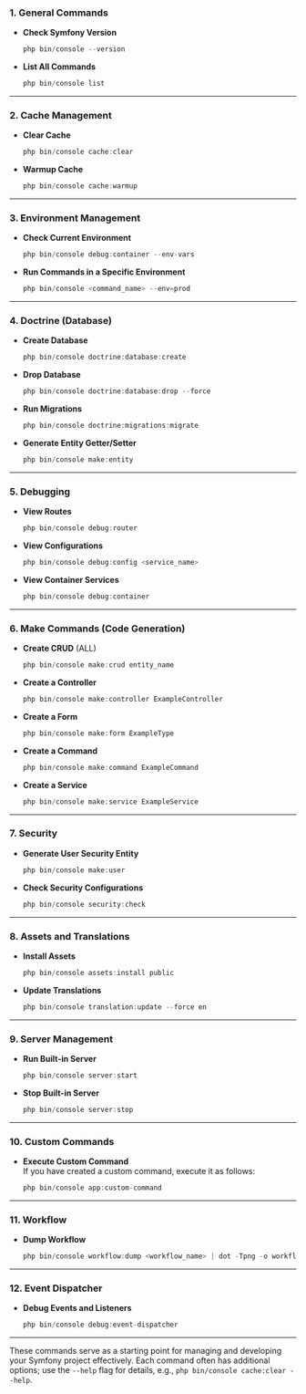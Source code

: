 ### **1. General Commands**

- **Check Symfony Version**
    
    ```c
    php bin/console --version
    ```
    
- **List All Commands**
    
    ```c
    php bin/console list
    ```
    

---

### **2. Cache Management**

- **Clear Cache**
    
    ```c
    php bin/console cache:clear
    ```
    
- **Warmup Cache**
    
    ```c
    php bin/console cache:warmup
    ```
    

---

### **3. Environment Management**

- **Check Current Environment**
    
    ```c
    php bin/console debug:container --env-vars
    ```
    
- **Run Commands in a Specific Environment**
    
    ```c
    php bin/console <command_name> --env=prod
    ```
    

---

### **4. Doctrine (Database)**

- **Create Database**
    
    ```c
    php bin/console doctrine:database:create
    ```
    
- **Drop Database**
    
    ```c
    php bin/console doctrine:database:drop --force
    ```
    
- **Run Migrations**
    
    ```c
    php bin/console doctrine:migrations:migrate
    ```
    
- **Generate Entity Getter/Setter**
    
    ```c
    php bin/console make:entity
    ```
    

---

### **5. Debugging**

- **View Routes**
    
    ```c
    php bin/console debug:router
    ```
    
- **View Configurations**
    
    ```c
    php bin/console debug:config <service_name>
    ```
    
- **View Container Services**
    
    ```c
    php bin/console debug:container
    ```
    

---

### **6. Make Commands (Code Generation)**

- **Create CRUD** (ALL)
    
    ```c
    php bin/console make:crud entity_name
    ```
    
- **Create a Controller**
    
    ```c
    php bin/console make:controller ExampleController
    ```
    
- **Create a Form**
    
    ```c
    php bin/console make:form ExampleType
    ```
    
- **Create a Command**
    
    ```c
    php bin/console make:command ExampleCommand
    ```
    
- **Create a Service**
    
    ```c
    php bin/console make:service ExampleService
    ```
    

---

### **7. Security**

- **Generate User Security Entity**
    
    ```c
    php bin/console make:user
    ```
    
- **Check Security Configurations**
    
    ```c
    php bin/console security:check
    ```
    

---

### **8. Assets and Translations**

- **Install Assets**
    
    ```c
    php bin/console assets:install public
    ```
    
- **Update Translations**
    
    ```c
    php bin/console translation:update --force en
    ```
    

---

### **9. Server Management**

- **Run Built-in Server**
    
    ```c
    php bin/console server:start
    ```
    
- **Stop Built-in Server**
    
    ```c
    php bin/console server:stop
    ```
    

---

### **10. Custom Commands**

- **Execute Custom Command**  
    If you have created a custom command, execute it as follows:
    
    ```c
    php bin/console app:custom-command
    ```
    

---

### **11. Workflow**

- **Dump Workflow**
    
    ```c
    php bin/console workflow:dump <workflow_name> | dot -Tpng -o workflow.png
    ```
    

---

### **12. Event Dispatcher**

- **Debug Events and Listeners**
    
    ```c
    php bin/console debug:event-dispatcher
    ```
    

---

These commands serve as a starting point for managing and developing your Symfony project effectively. Each command often has additional options; use the `--help` flag for details, e.g., `php bin/console cache:clear --help`.